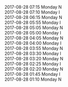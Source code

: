 2017-08-28 07:15 Monday  N  
2017-08-28 07:10 Monday  I  
2017-08-28 06:15 Monday  N  
2017-08-28 05:55 Monday  I  
2017-08-28 05:05 Monday  N  
2017-08-28 05:00 Monday  I  
2017-08-28 04:05 Monday  N  
2017-08-28 04:00 Monday  I  
2017-08-28 03:55 Monday  N  
2017-08-28 03:30 Monday  I  
2017-08-28 03:20 Monday  N  
2017-08-28 02:25 Monday  I  
2017-08-28 02:20 Monday  N  
2017-08-28 01:45 Monday  I  
2017-08-28 01:10 Monday  N  
